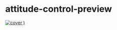 # attitude-control-preview
[![cover](https://github.com/NaveenTayyebi/attitude-control-preview/assets/68218266/39094184-d109-4e44-ab09-591dc518985f)
)](https://youtu.be/oL36jYpIojQ)
